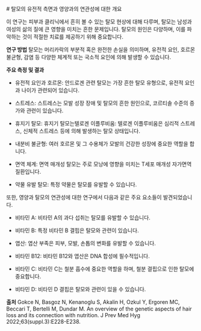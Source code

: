 
﻿# 탈모의 유전적 측면과 영양과의 연관성에 대한 개요

이 연구는 피부과 클리닉에서 흔히 볼 수 있는 탈모 현상에 대해 다루며, 탈모는 남성과 여성의 삶의 질에 큰 영향을 미치는 흔한 문제입니다. 탈모의 원인은 다양하며, 이를 파악하는 것이 적절한 치료를 제공하기 위해 중요합니다​​.

**연구 방법**
탈모는 머리카락의 부분적 혹은 완전한 손실을 의미하며, 유전적 요인, 호르몬 불균형, 감염 등 다양한 체계적 또는 국소적 요인에 의해 발생할 수 있습니다​​.

**주요 측정 및 결과**

 - 유전적 요인과 호르몬: 안드로겐 관련 탈모는 가장 흔한 탈모 유형으로, 유전적 요인과 나이가 관련되어 있습니다​​.
 
- 스트레스: 스트레스는 모발 성장 장애 및 탈모의 흔한 원인으로, 코르티솔 수준의 증가와 관련이 있습니다​​.

- 휴지기 탈모: 휴지기 탈모는텔로겐 이플루비움: 텔로겐 이플루비움은 심리적 스트레스, 신체적 스트레스 등에 의해 발생하는 탈모 상태입니다​​.

- 내분비 불균형: 여러 호르몬 및 그 수용체가 모발의 건강한 성장에 중요한 역할을 합니다​​.

- 면역 체계: 면역 매개성 탈모는 주로 모낭에 영향을 미치는 T세포 매개성 자가면역 질환입니다​​.

- 약물 유발 탈모: 특정 약물은 탈모를 유발할 수 있습니다​​.


또한, 영양과 탈모의 연관성에 대한 연구에서 다음과 같은 주요 요소들이 발견되었습니다.

- 비타민 A: 비타민 A의 과다 섭취는 탈모를 유발할 수 있습니다​​.

- 비타민 B: 특정 비타민 B 결핍은 탈모와 관련이 있습니다​​.

- 엽산: 엽산 부족은 피부, 모발, 손톱의 변화를 유발할 수 있습니다​​.

- 비타민 B12: 비타민 B12와 엽산은 DNA 합성에 필수적입니다​​.

- 비타민 C: 비타민 C는 철분 흡수에 중요한 역할을 하며, 철분 결핍으로 인한 탈모에 중요합니다​​.

- 비타민 D: 비타민 D 결핍은 탈모와 관련이 있을 수 있습니다​​.

**출처**
Gokce N, Basgoz N, Kenanoglu S, Akalin H, Ozkul Y, Ergoren MC, Beccari T, Bertelli M, Dundar M. An 
overview of the genetic aspects of hair loss and its connection with nutrition. J Prev Med Hyg 2022;63(suppl.3):E228-E238.

<!--stackedit_data:
eyJoaXN0b3J5IjpbLTEwODQwODc2MjJdfQ==
-->